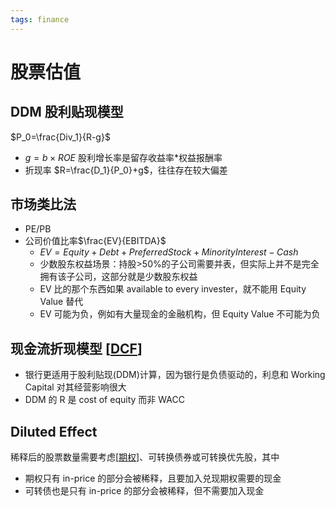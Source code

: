```yaml
---
tags: finance
---
```


# 股票估值

## DDM 股利贴现模型

$P_0=\frac{Div_1}{R-g}$

- $g=b \times ROE$ 股利增长率是留存收益率\*权益报酬率
- 折现率 $R=\frac{D_1}{P_0}+g$，往往存在较大偏差

## 市场类比法

- PE/PB
- 公司价值比率$\frac{EV}{EBITDA}$
  - $EV=Equity + Debt + PreferredStock + Minority Interest - Cash$
  - 少数股东权益场景：持股>50%的子公司需要并表，但实际上并不是完全拥有该子公司，这部分就是少数股东权益
  - EV 比的那个东西如果 available to every invester，就不能用 Equity Value 替代
  - EV 可能为负，例如有大量现金的金融机构，但 Equity Value 不可能为负

## 现金流折现模型 [[DCF]]

- 银行更适用于股利贴现(DDM)计算，因为银行是负债驱动的，利息和 Working Capital 对其经营影响很大
- DDM 的 R 是 cost of equity 而非 WACC

## Diluted Effect

稀释后的股票数量需要考虑[[期权]]、可转换债券或可转换优先股，其中

- 期权只有 in-price 的部分会被稀释，且要加入兑现期权需要的现金
- 可转债也是只有 in-price 的部分会被稀释，但不需要加入现金

[//begin]: # "Autogenerated link references for markdown compatibility"
[dcf]: DCF.md "DCF"
[期权]: ../FE/期权.md "期权"
[//end]: # "Autogenerated link references"

